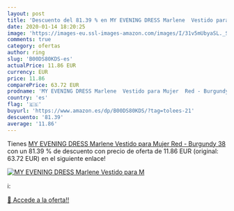 ```yaml
---
layout: post
title: 'Descuento del 81.39 % en MY EVENING DRESS Marlene  Vestido para M'
date: 2020-01-14 18:20:25
image: 'https://images-eu.ssl-images-amazon.com/images/I/31v5mUbyaSL._SL200_.jpg'
comments: true
category: ofertas
author: ring
slug: 'B00DS80KDS-es'
actualPrice: 11.86 EUR
currency: EUR
price: 11.86
comparePrice: 63.72 EUR
prodname: 'MY EVENING DRESS Marlene  Vestido para Mujer  Red - Burgundy  38'
country: 'es'
flag: '🇪🇸'
buyurl: 'https://www.amazon.es/dp/B00DS80KDS/?tag=tolees-21'
descuento: '81.39'
average: '11.86'
---
```


Tienes [MY EVENING DRESS Marlene  Vestido para Mujer  Red - Burgundy  38](https://www.amazon.es/dp/B00DS80KDS/?tag=tolees-21) con un 81.39 % de descuento con precio de oferta de 11.86 EUR (original: 63.72 EUR) en el siguiente enlace!

[![MY EVENING DRESS Marlene  Vestido para M](https://images-eu.ssl-images-amazon.com/images/I/31v5mUbyaSL._SL200_.jpg)](https://www.amazon.es/dp/B00DS80KDS/?tag=tolees-21)

ℹ️:


[🛒 Accede a la oferta!!](https://www.amazon.es/dp/B00DS80KDS/?tag=tolees-21)
